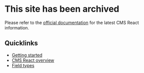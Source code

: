 # This site has been archived
Please refer to the [official documentation](https://developers.hubspot.com/docs/guides/cms/react/overview) for the latest CMS React information.

## Quicklinks
- [Getting started](https://developers.hubspot.com/docs/guides/cms/quickstart/react-plus-hubl-quickstart)
- [CMS React overview](https://developers.hubspot.com/docs/guides/cms/react/overview)
- [Field types](https://developers.hubspot.com/docs/reference/cms/fields/module-theme-fields)

